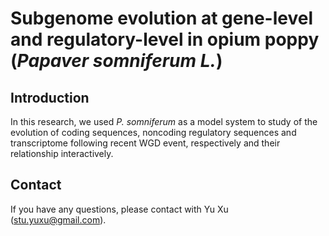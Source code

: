 # Subgenome evolution at gene-level and regulatory-level in opium poppy (*Papaver somniferum L.*)

## Introduction
In this research, we used *P. somniferum* as a model system to study of the evolution of coding sequences, noncoding regulatory sequences and transcriptome following recent WGD event, respectively and their relationship interactively.

## Contact
If you have any questions, please contact with Yu Xu (stu.yuxu@gmail.com).
